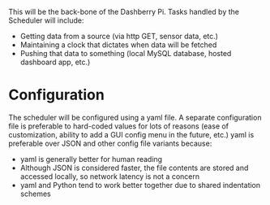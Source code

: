 This will be the back-bone of the Dashberry Pi. Tasks handled by the Scheduler will include:

+ Getting data from a source (via http GET, sensor data, etc.)
+ Maintaining a clock that dictates when data will be fetched
+ Pushing that data to something (local MySQL database, hosted dashboard app, etc.)

# Configuration

The scheduler will be configured using a yaml file. A separate configuration file is preferable to hard-coded values for lots of reasons (ease of customization, ability to add a GUI config menu in the future, etc.) yaml is preferable over JSON and other config file variants because:

+ yaml is generally better for human reading
+ Although JSON is considered faster, the file contents are stored and accessed locally, so network latency is not a concern
+ yaml and Python tend to work better together due to shared indentation schemes


